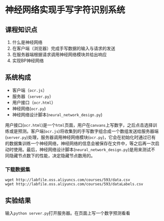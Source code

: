# 神经网络实现手写字符识别系统  

## 课程知识点  

1. 什么是神经网络  
2. 在客户端（浏览器）完成手写数据的输入与请求的发送  
3. 在服务器端根据请求调用神经网络模块并给出响应  
4. 实现BP神经网络  

## 系统构成  

+ 客户端（``ocr.js``）  
+ 服务器（``server.py``）  
+ 用户接口（``ocr.html``）  
+ 神经网络(``ocr.py``)  
+ 神经网络设计脚本(``neural_network_design.py``)  

用户接口(``ocr.html``)是一个``html``页面，用户在``canvans``上写数字，之后点击选择训练或是预测。客户端(``ocr.js``)将收集到的手写数字组合成一个数组发送给服务器端(``server.py``)处理，服务器调用神经网络模块(``ocr.py``)，它会在初始化时通过已有的数据集训练一个神经网络，神经网络的信息会被保存在文件中，等之后再一次启动时使用。最后，神经网络设计脚本(``neural_network_design.py``)是用来测试不同隐藏节点数下的性能，决定隐藏节点数用的。  

### 下载数据集

```
wget http://labfile.oss.aliyuncs.com/courses/593/data.csv
wget http://labfile.oss.aliyuncs.com/courses/593/dataLabels.csv
```

## 实验结果

输入``python server.py``打开服务器。在页面上写一个数字预测看看